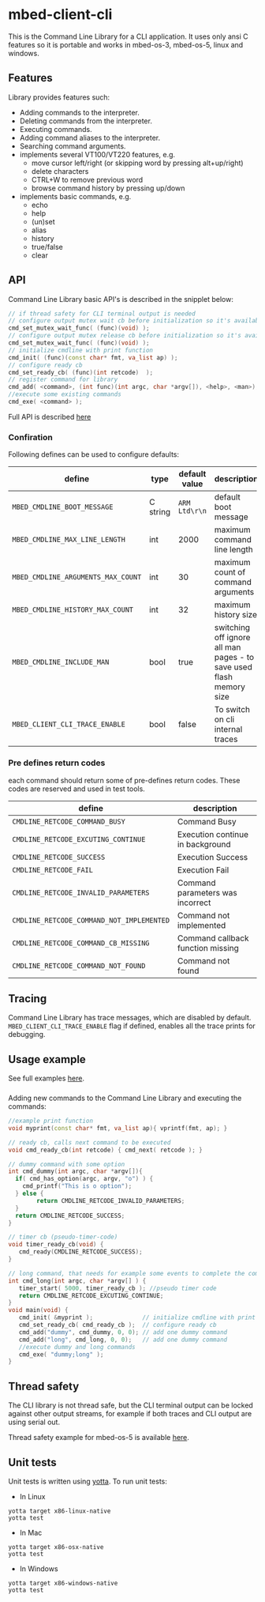 # mbed-client-cli

This is the Command Line Library for a CLI application. It uses only ansi C features so it is portable and works in mbed-os-3, mbed-os-5, linux and windows.

## Features

Library provides features such:

* Adding commands to the interpreter.
* Deleting commands from the interpreter.
* Executing commands.
* Adding command aliases to the interpreter.
* Searching command arguments.
* implements several VT100/VT220 features, e.g.
  * move cursor left/right (or skipping word by pressing alt+up/right)
  * delete characters
  * CTRL+W to remove previous word
  * browse command history by pressing up/down
* implements basic commands, e.g.
  * echo
  * help
  * (un)set
  * alias
  * history
  * true/false
  * clear

## API

Command Line Library basic API's is described in the snipplet below:

```c++
// if thread safety for CLI terminal output is needed
// configure output mutex wait cb before initialization so it's available immediately
cmd_set_mutex_wait_func( (func)(void) );
// configure output mutex release cb before initialization so it's available immediately
cmd_set_mutex_wait_func( (func)(void) );
// initialize cmdline with print function
cmd_init( (func)(const char* fmt, va_list ap) );
// configure ready cb
cmd_set_ready_cb( (func)(int retcode)  );
// register command for library
cmd_add( <command>, (int func)(int argc, char *argv[]), <help>, <man>);
//execute some existing commands
cmd_exe( <command> );
```

Full API is described [here](mbed-client-cli/ns_cmdline.h)

### Confiration

Following defines can be used to configure defaults:

|define|type|default value|description|
|------|----|-------------|-----------|
|`MBED_CMDLINE_BOOT_MESSAGE`|C string|`ARM Ltd\r\n`|default boot message|
|`MBED_CMDLINE_MAX_LINE_LENGTH`|int|2000|maximum command line length|
|`MBED_CMDLINE_ARGUMENTS_MAX_COUNT`|int|30|maximum count of command arguments|
|`MBED_CMDLINE_HISTORY_MAX_COUNT`|int|32|maximum history size|
|`MBED_CMDLINE_INCLUDE_MAN`|bool|true|switching off ignore all man pages - to save used flash memory size|
|`MBED_CLIENT_CLI_TRACE_ENABLE`|bool|false|To switch on cli internal traces|

### Pre defines return codes

each command should return some of pre-defines return codes.
These codes are reserved and used in test tools.

|define|description|
|------|-----------|
|`CMDLINE_RETCODE_COMMAND_BUSY`|Command Busy|
|`CMDLINE_RETCODE_EXCUTING_CONTINUE`|Execution continue in background|
|`CMDLINE_RETCODE_SUCCESS`|Execution Success|
|`CMDLINE_RETCODE_FAIL`|Execution Fail|
|`CMDLINE_RETCODE_INVALID_PARAMETERS`|Command parameters was incorrect|
|`CMDLINE_RETCODE_COMMAND_NOT_IMPLEMENTED`|Command not implemented|
|`CMDLINE_RETCODE_COMMAND_CB_MISSING`|Command callback function missing|
|`CMDLINE_RETCODE_COMMAND_NOT_FOUND`|Command not found|

## Tracing

Command Line Library has trace messages, which are disabled by default.
`MBED_CLIENT_CLI_TRACE_ENABLE` flag if defined, enables all the trace prints for debugging.

## Usage example

See full examples [here](example).

###
Adding new commands to the Command Line Library and executing the commands:

```c++
//example print function
void myprint(const char* fmt, va_list ap){ vprintf(fmt, ap); }

// ready cb, calls next command to be executed
void cmd_ready_cb(int retcode) { cmd_next( retcode ); }

// dummy command with some option
int cmd_dummy(int argc, char *argv[]){
  if( cmd_has_option(argc, argv, "o") ) {
    cmd_printf("This is o option");
  } else {
        return CMDLINE_RETCODE_INVALID_PARAMETERS;
  }
  return CMDLINE_RETCODE_SUCCESS;
}

// timer cb (pseudo-timer-code)
void timer_ready_cb(void) {
   cmd_ready(CMDLINE_RETCODE_SUCCESS);
}

// long command, that needs for example some events to complete the command execution
int cmd_long(int argc, char *argv[] ) {
   timer_start( 5000, timer_ready_cb ); //pseudo timer code
   return CMDLINE_RETCODE_EXCUTING_CONTINUE;
}
void main(void) {
   cmd_init( &myprint );              // initialize cmdline with print function
   cmd_set_ready_cb( cmd_ready_cb );  // configure ready cb
   cmd_add("dummy", cmd_dummy, 0, 0); // add one dummy command
   cmd_add("long", cmd_long, 0, 0);   // add one dummy command
   //execute dummy and long commands
   cmd_exe( "dummy;long" );
}
```

## Thread safety
The CLI library is not thread safe, but the CLI terminal output can be locked against other
output streams, for example if both traces and CLI output are using serial out.

Thread safety example for mbed-os-5 is available [here](example/mbed-os-5/main.cpp).


## Unit tests

Unit tests is written using [yotta](https://yottabuild.org). To run unit tests:

* In Linux

```
yotta target x86-linux-native
yotta test
```

* In Mac

```
yotta target x86-osx-native
yotta test
```

* In Windows

```
yotta target x86-windows-native
yotta test
```
